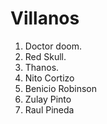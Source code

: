 # Villanos

1. Doctor doom.
2. Red Skull.
3. Thanos.
4. Nito Cortizo
5. Benicio Robinson
6. Zulay Pinto
7. Raul Pineda